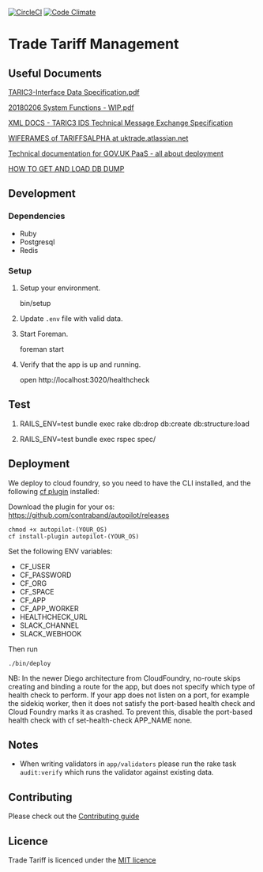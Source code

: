 [![CircleCI](https://circleci.com/gh/bitzesty/trade-tariff-management/tree/master.svg?style=svg&circle-token=b8a9dd7a0291f0c6c5558c6c5240be5908dbb649)](https://circleci.com/gh/bitzesty/trade-tariff-management/tree/master)
[![Code Climate](https://codeclimate.com/github/bitzesty/trade-tariff-management/badges/gpa.svg)](https://codeclimate.com/github/bitzesty/trade-tariff-management)

# Trade Tariff Management

## Useful Documents

[TARIC3-Interface Data Specification.pdf](https://drive.google.com/file/d/0B9fpaFVNqUf1dnFTVmJTS25hR28/view)

[20180206 System Functions - WIP.pdf](https://bitzesty.slack.com/messages/C917SKV9V/files/F94T9DJ49/)

[XML DOCS - TARIC3 IDS Technical Message Exchange Specification](https://docs.google.com/document/d/1H5GOHECppTmUXXF444m-0Qce5N85TMFJCVWqYafbCjA/edit?usp=drive_web&ouid=113725455905915898903)

[WIFERAMES of TARIFFSALPHA at uktrade.atlassian.net](https://uktrade.atlassian.net/wiki/spaces/TARIFFSALPHA/pages/294846783/Screen+Concepts)

[Technical documentation for GOV.UK PaaS - all about deployment](https://docs.cloud.service.gov.uk/#technical-documentation-for-gov-uk-paas)

[HOW TO GET AND LOAD DB DUMP](https://github.com/alphagov/paas-cf-conduit/blob/master/README.md)

## Development

### Dependencies

  - Ruby
  - Postgresql
  - Redis

### Setup

1. Setup your environment.

    bin/setup

2. Update `.env` file with valid data.

3. Start Foreman.

    foreman start

4. Verify that the app is up and running.

    open http://localhost:3020/healthcheck

## Test

1. RAILS_ENV=test bundle exec rake db:drop db:create db:structure:load

2. RAILS_ENV=test bundle exec rspec spec/

## Deployment

We deploy to cloud foundry, so you need to have the CLI installed, and the following [cf plugin](https://docs.cloudfoundry.org/cf-cli/use-cli-plugins.html) installed:

Download the plugin for your os:  https://github.com/contraband/autopilot/releases

    chmod +x autopilot-(YOUR_OS)
    cf install-plugin autopilot-(YOUR_OS)

Set the following ENV variables:
* CF_USER
* CF_PASSWORD
* CF_ORG
* CF_SPACE
* CF_APP
* CF_APP_WORKER
* HEALTHCHECK_URL
* SLACK_CHANNEL
* SLACK_WEBHOOK

Then run

    ./bin/deploy

NB: In the newer Diego architecture from CloudFoundry, no-route skips creating and binding a route for the app, but does not specify which type of health check to perform. If your app does not listen on a port, for example the sidekiq worker, then it does not satisfy the port-based health check and Cloud Foundry marks it as crashed. To prevent this, disable the port-based health check with cf set-health-check APP_NAME none.

## Notes

* When writing validators in `app/validators` please run the rake task
`audit:verify` which runs the validator against existing data.

## Contributing

Please check out the [Contributing guide](https://github.com/bitzesty/trade-tariff-management/blob/master/CONTRIBUTING.md)

## Licence

Trade Tariff is licenced under the [MIT licence](https://github.com/bitzesty/trade-tariff-management/blob/master/LICENCE.txt)
